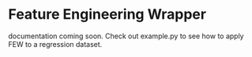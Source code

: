 Feature Engineering Wrapper
===
documentation coming soon. Check out example.py to see how to apply FEW to a regression dataset. 
